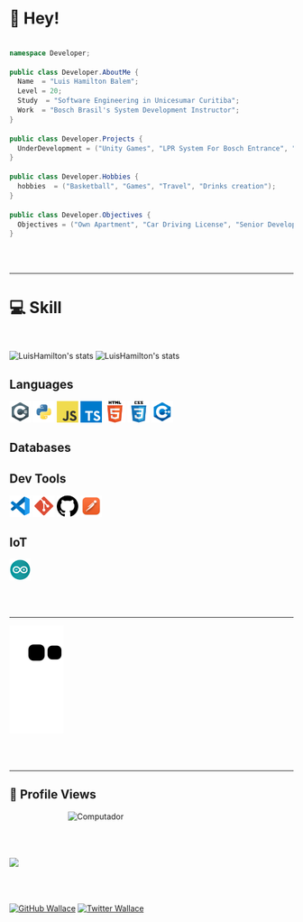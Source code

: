 # 🚀 Hey!

```cs

namespace Developer;

public class Developer.AboutMe {
  Name  = "Luis Hamilton Balem";
  Level = 20;
  Study  = "Software Engineering in Unicesumar Curitiba";
  Work  = "Bosch Brasil's System Development Instructor";  
}

public class Developer.Projects {
  UnderDevelopment = ("Unity Games", "LPR System For Bosch Entrance", "Dealership App For Car Sale");
}

public class Developer.Hobbies {
  hobbies  = ("Basketball", "Games", "Travel", "Drinks creation");
}

public class Developer.Objectives {
  Objectives = ("Own Apartment", "Car Driving License", "Senior Developer", "big games creator");
}
```
<br /><br />

---


# 💻 Skill
<br />

![LuisHamilton's stats](https://github-readme-stats.vercel.app/api/top-langs/?username=luishamilton&hide_border=true&layout=compact&langs_count=16&theme=radical)
![LuisHamilton's stats](https://github-readme-stats.vercel.app/api?username=luishamilton&show_icons=true&theme=radical&hide=contribs,prs&cache_secons=1800&hide_border=true&include_all_commits=true&&count_private=true&count_ptivate=true)

## Languages
<p>
  <img  width="38" height="38" alingn="left" src="./public/images/csharp.png" alt="C#" />
  <img  width="38" height="38" alingn="left" src="./public/images/python.png" alt="Python"/>
  <img  width="38" height="38" alingn="left" src="./public/images/javascript.png" alt="Javascript"/>
  <img  width="38" height="38" alingn="left" src="./public/images/typescript.png" alt="Typescript"/>
  <img  width="38" height="38" alingn="left" src="./public/images/html.png" alt="HTML"/>
  <img  width="38" height="38" alingn="left" src="./public/images/css.png" alt="CSS"/>
  <img  width="38" height="38" alingn="left" src="./public/images/c++.png" alt="C++" />
</p>

## Databases
<p>
</p>

## Dev Tools
<p>  
  <img  width="38" height="38" alingn="left" src="./public/images/vscode.png" alt="VS Code" />
  <img  width="38" height="38" alingn="left" src="./public/images/git.png" alt="Git" />
  <img  width="38" height="38" alingn="left" src="./public/images/github.png" alt="GitHub" />
  <img  width="38" height="38" alingn="left" src="./public/images/postman.png" alt="Postman" />
</p>

## IoT
<p>
  <img  width="38" height="38" alingn="left" src="./public/images/arduino.png" alt="Arduino" />
</p>

<br /><br />

---

![Snake animation](https://github.com/luishamilton/luishamilton/blob/output/github-contribution-grid-snake.svg)

<br /><br />

---

## 🌱 Profile Views

<img src="https://raw.githubusercontent.com/MicaelliMedeiros/micaellimedeiros/master/image/computer-illustration.png" min-width="400px" max-width="400px" width="400px" align="right" alt="Computador">

<br /><br /><br /><br />
 <p align="left"> 
   <img alingn="center" src="https://profile-counter.glitch.me/luishamilton/count.svg" />
 </p>

<br /><br /> 

  [![GitHub Wallace]( https://img.shields.io/github/followers/luishamilton?label=follow&style=social)](https://github.com/LuisHamilton)
  [![Twitter Wallace](https://img.shields.io/twitter/follow/SrHamitun?style=social)](https://twitter.com/SrHamitun)
